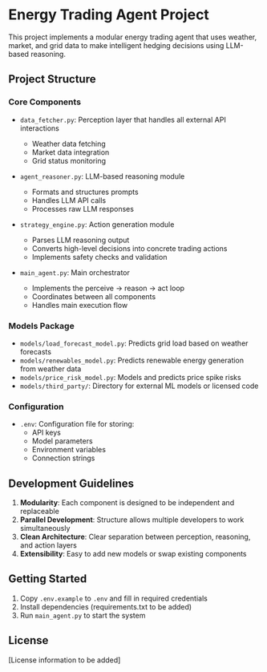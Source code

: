 # Energy Trading Agent Project

This project implements a modular energy trading agent that uses weather, market, and grid data to make intelligent hedging decisions using LLM-based reasoning.

## Project Structure

### Core Components

- `data_fetcher.py`: Perception layer that handles all external API interactions
  - Weather data fetching
  - Market data integration
  - Grid status monitoring
  
- `agent_reasoner.py`: LLM-based reasoning module
  - Formats and structures prompts
  - Handles LLM API calls
  - Processes raw LLM responses
  
- `strategy_engine.py`: Action generation module
  - Parses LLM reasoning output
  - Converts high-level decisions into concrete trading actions
  - Implements safety checks and validation
  
- `main_agent.py`: Main orchestrator
  - Implements the perceive → reason → act loop
  - Coordinates between all components
  - Handles main execution flow

### Models Package

- `models/load_forecast_model.py`: Predicts grid load based on weather forecasts
- `models/renewables_model.py`: Predicts renewable energy generation from weather data
- `models/price_risk_model.py`: Models and predicts price spike risks
- `models/third_party/`: Directory for external ML models or licensed code

### Configuration

- `.env`: Configuration file for storing:
  - API keys
  - Model parameters
  - Environment variables
  - Connection strings

## Development Guidelines

1. **Modularity**: Each component is designed to be independent and replaceable
2. **Parallel Development**: Structure allows multiple developers to work simultaneously
3. **Clean Architecture**: Clear separation between perception, reasoning, and action layers
4. **Extensibility**: Easy to add new models or swap existing components

## Getting Started

1. Copy `.env.example` to `.env` and fill in required credentials
2. Install dependencies (requirements.txt to be added)
3. Run `main_agent.py` to start the system

## License

[License information to be added] 